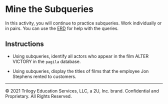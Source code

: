 # Mine the Subqueries

In this activity, you will continue to practice subqueries. Work individually or in pairs. You can use the [ERD](http://www.postgresqltutorial.com/postgresql-sample-database/) for help with the queries.

## Instructions

* Using subqueries, identify all actors who appear in the film ALTER VICTORY in the `pagila` database.

* Using subqueries, display the titles of films that the employee Jon Stephens rented to customers.

---

© 2021 Trilogy Education Services, LLC, a 2U, Inc. brand. Confidential and Proprietary. All Rights Reserved.